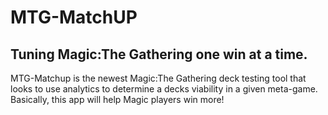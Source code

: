 # MTG-MatchUP
## Tuning Magic:The Gathering one win at a time.

MTG-Matchup is the newest Magic:The Gathering deck testing tool that looks to use analytics to determine a decks viability in a given meta-game.  Basically, this app will help Magic players win more!

